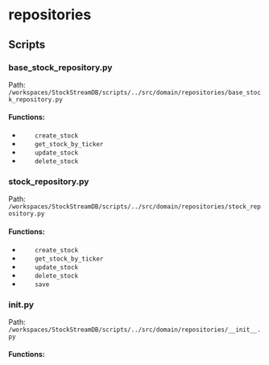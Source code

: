 # repositories

## Scripts

### base_stock_repository.py

Path: `/workspaces/StockStreamDB/scripts/../src/domain/repositories/base_stock_repository.py`

#### Functions:

- `    create_stock`
- `    get_stock_by_ticker`
- `    update_stock`
- `    delete_stock`

### stock_repository.py

Path: `/workspaces/StockStreamDB/scripts/../src/domain/repositories/stock_repository.py`

#### Functions:

- `    create_stock`
- `    get_stock_by_ticker`
- `    update_stock`
- `    delete_stock`
- `    save`

### __init__.py

Path: `/workspaces/StockStreamDB/scripts/../src/domain/repositories/__init__.py`

#### Functions:
